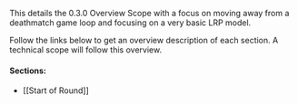 This details the 0.3.0 Overview Scope with a focus on moving away from a deathmatch game loop and focusing on a very basic LRP model.

Follow the links below to get an overview description of each section. A technical scope will follow this overview.

#### Sections:
* [[Start of Round]]
